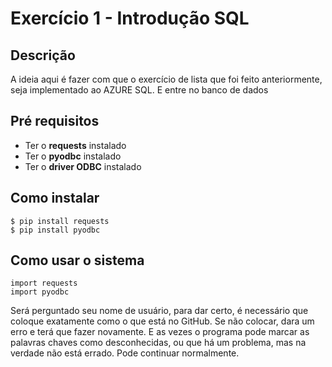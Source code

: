 # Exercício 1 - Introdução SQL
## Descrição
A ideia aqui é fazer com que o exercício de lista que foi feito anteriormente, seja implementado ao AZURE SQL. E entre no banco de dados

## Pré requisitos
- Ter o **requests** instalado
- Ter o **pyodbc** instalado
- Ter o **driver ODBC** instalado
## Como instalar
```
$ pip install requests
$ pip install pyodbc
```

## Como usar o sistema
```
import requests
import pyodbc
```

Será perguntado seu nome de usuário, para dar certo, é necessário que coloque exatamente como o que está no GitHub. Se não colocar, dara um erro e terá que fazer novamente. E as vezes o programa pode marcar as palavras chaves como desconhecidas, ou que há um problema, mas na verdade não está errado. Pode continuar normalmente.
